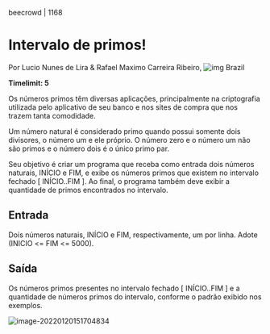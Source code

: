 beecrowd | 1168

# Intervalo de primos!

Por Lucio Nunes de Lira & Rafael Maximo Carreira Ribeiro, ![img](https://resources.urionlinejudge.com.br/gallery/images/flags/br.gif) Brazil

**Timelimit: 5**

Os números primos têm diversas aplicações, principalmente na criptografia utilizada pelo aplicativo de seu banco e nos sites de compra que nos trazem tanta comodidade.

Um número natural é considerado primo quando possui somente dois divisores, o número um e ele próprio. O número zero e o número um não são primos e o número dois é o único primo par.

Seu objetivo é criar um programa que receba como entrada dois números naturais, INÍCIO e FIM, e exibe os números primos que existem no intervalo fechado [ INÍCIO..FIM ]. Ao final, o programa também deve exibir a quantidade de primos encontrados no intervalo.

## Entrada

Dois números naturais, INÍCIO e FIM, respectivamente, um por linha. Adote (INICIO <= FIM <= 5000).

## Saída

Os números primos presentes no intervalo fechado [ INÍCIO..FIM ] e a quantidade de números primos do intervalo, conforme o padrão exibido nos exemplos.

![image-20220120151704834](C:\Users\jskol\AppData\Roaming\Typora\typora-user-images\image-20220120151704834.png)